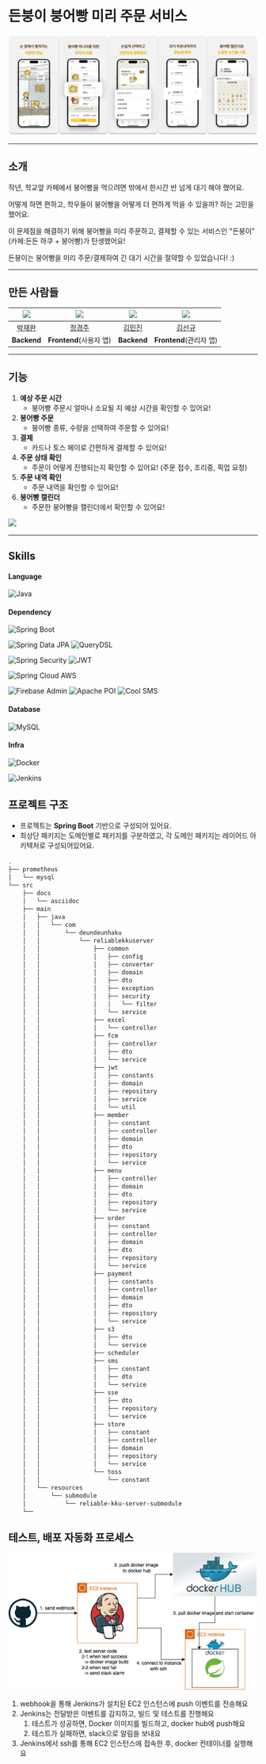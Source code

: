 # 든붕이 붕어빵 미리 주문 서비스

![든붕이](./image/든붕이.png)

---

## 소개

작년, 학교앞 카페에서 붕어빵을 먹으려면 밖에서 한시간 반 넘게 대기 해야 했어요.

어떻게 하면 편하고, 학우들이 붕어빵을 어떻게 더 편하게 먹을 수 있을까? 하는 고민을 했어요.

이 문제점을 해결하기 위해 붕어빵을 미리 주문하고, 결제할 수 있는 서비스인 "든붕이"(카페:든든 하쿠 + 붕어빵)가 탄생했어요!

든붕이는 붕어빵을 미리 주문/결제하여 긴 대기 시간을 절약할 수 있었습니다! :)

---

## 만든 사람들

| <img src="https://avatars.githubusercontent.com/u/105191008?v=4" width="80"> | <img src="https://avatars.githubusercontent.com/u/127480050?v=4" width="80"> | <img src="https://avatars.githubusercontent.com/u/122874405?v=4" width="80"> | <img src="https://avatars.githubusercontent.com/u/106997436?v=4" width="80"> |
|:----------------------------------------------------------------------------:|:----------------------------------------------------------------------------:|:----------------------------------------------------------------------------:|:----------------------------------------------------------------------------:|
|                      [박재완](https://github.com/wan2daaa)                      |                    [정경주](https://github.com/gyeongju1230)                    |                       [김민진](https://github.com/MeanJK)                       |                    [김선규](https://github.com/seongyu-Kim)                     |
|                                 **Backend**                                  |                             **Frontend**(사용자 앱)                              |                                 **Backend**                                  |                             **Frontend**(관리자 앱)                              |

---

## 기능

1. **예상 주문 시간**
    - 붕어빵 주문시 얼마나 소요될 지 예상 시간을 확인할 수 있어요!
2. **붕어빵 주문**
    - 붕어빵 종류, 수량을 선택하여 주문할 수 있어요!
3. **결제**
    - 카드나 토스 페이로 간편하게 결제할 수 있어요!
4. **주문 상태 확인**
    - 주문이 어떻게 진행되는지 확인할 수 있어요! (주문 접수, 조리중, 픽업 요청)
5. **주문 내역 확인**
    - 주문 내역을 확인할 수 있어요!
6. **붕어빵 캘린더**
    - 주문한 붕어빵을 캘린더에서 확인할 수 있어요!

<img src="./image/든붕이-gif.gif" height="700" />

---

## Skills

#### Language

![Java](https://img.shields.io/badge/java-17-ED8B00?style=for-the-badge&logo=java&logoColor=white)

#### Dependency

![Spring Boot](https://img.shields.io/badge/Spring_Boot-3.0-6DB33F?style=for-the-badge&logo=spring-boot)

![Spring Data JPA](https://img.shields.io/badge/Spring_Data_JPA-3.1.4-6DB33F?style=for-the-badge&logo=spring)
![QueryDSL](https://img.shields.io/badge/Querydsl-5.0.0-0EBFE9?style=for-the-badge)

![Spring Security](https://img.shields.io/badge/Spring_Security-6.1.4-6DB33F?style=for-the-badge&logo=spring)
![JWT](https://img.shields.io/badge/JWT-000000?style=for-the-badge&logo=JSON%20web%20tokens)

![Spring Cloud AWS](https://img.shields.io/badge/Spring_Cloud_AWS-2.2.6.RELEASE-6DB33F?style=for-the-badge&logo=spring)

![Firebase Admin](https://img.shields.io/badge/Firebase_Admin-9.2.0-FFCA28?style=for-the-badge&logo=firebase)
![Apache POI](https://img.shields.io/badge/Apache_POI-5.2.2-A9225C?style=for-the-badge&logo=Apache)
![Cool SMS](https://img.shields.io/badge/Cool_SMS-4.3.0-0FAAFF?style=for-the-badge)

#### Database

![MySQL](https://img.shields.io/badge/MySQL-8.0-4479A1?style=for-the-badge&logo=MySQL)

#### Infra

![Docker](https://img.shields.io/badge/Docker-2496ED?style=for-the-badge&logo=Docker)

![Jenkins](https://img.shields.io/badge/Jenkins-fff?style=for-the-badge&logo=Jenkins)

## 프로젝트 구조

- 프로젝트는 **Spring Boot** 기반으로 구성되어 있어요.
- 최상단 패키지는 도메인별로 패키지를 구분하였고, 각 도메인 패키지는 레이어드 아키텍처로 구성되어있어요.

```text
.
├── prometheus
│   └── mysql
└── src
    ├── docs
    │   └── asciidoc
    ├── main
    │   ├── java
    │   │   └── com
    │   │       └── deundeunhaku
    │   │           └── reliablekkuserver
    │   │               ├── common
    │   │               │   ├── config
    │   │               │   ├── converter
    │   │               │   ├── domain
    │   │               │   ├── dto
    │   │               │   ├── exception
    │   │               │   ├── security
    │   │               │   │   └── filter
    │   │               │   └── service
    │   │               ├── excel
    │   │               │   └── controller
    │   │               ├── fcm
    │   │               │   ├── controller
    │   │               │   ├── dto
    │   │               │   └── service
    │   │               ├── jwt
    │   │               │   ├── constants
    │   │               │   ├── domain
    │   │               │   ├── repository
    │   │               │   ├── service
    │   │               │   └── util
    │   │               ├── member
    │   │               │   ├── constant
    │   │               │   ├── controller
    │   │               │   ├── domain
    │   │               │   ├── dto
    │   │               │   ├── repository
    │   │               │   └── service
    │   │               ├── menu
    │   │               │   ├── controller
    │   │               │   ├── domain
    │   │               │   ├── dto
    │   │               │   ├── repository
    │   │               │   └── service
    │   │               ├── order
    │   │               │   ├── constant
    │   │               │   ├── controller
    │   │               │   ├── domain
    │   │               │   ├── dto
    │   │               │   ├── repository
    │   │               │   └── service
    │   │               ├── payment
    │   │               │   ├── constants
    │   │               │   ├── controller
    │   │               │   ├── domain
    │   │               │   ├── dto
    │   │               │   ├── repository
    │   │               │   └── service
    │   │               ├── s3
    │   │               │   ├── dto
    │   │               │   └── service
    │   │               ├── scheduler
    │   │               ├── sms
    │   │               │   ├── constant
    │   │               │   ├── dto
    │   │               │   └── service
    │   │               ├── sse
    │   │               │   ├── dto
    │   │               │   ├── repository
    │   │               │   └── service
    │   │               ├── store
    │   │               │   ├── constant
    │   │               │   ├── controller
    │   │               │   ├── domain
    │   │               │   ├── repository
    │   │               │   └── service
    │   │               └── toss
    │   │                   └── constant
    │   └── resources
    │       └── submodule
    │           └── reliable-kku-server-submodule
    └── 
```

## 테스트, 배포 자동화 프로세스

![ci_cd](./image/ci_cd.png)

1. webhook을 통해 Jenkins가 설치된 EC2 인스턴스에 push 이벤트를 전송해요
2. Jenkins는 전달받은 이벤트를 감지하고, 빌드 및 테스트를 진행해요
    1. 테스트가 성공하면, Docker 이미지를 빌드하고, docker hub에 push해요
    2. 테스트가 실패하면, slack으로 알림을 보내요
5. Jenkins에서 ssh를 통해 EC2 인스턴스에 접속한 후, docker 컨테이너를 실행해요

